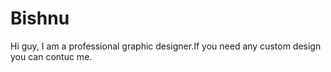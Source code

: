 # Bishnu
Hi guy, I am a professional graphic designer.If you need any custom design you can contuc me.

